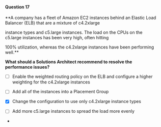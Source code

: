 #### Question  17


**A company has a fleet of Amazon EC2 instances behind an Elastic Load Balancer (ELB) that are a mixture of c4.2xlarge

instance types and c5.large instances. The load on the CPUs on the c5.large instances has been very high, often hitting

100% utilization, whereas the c4.2xlarge instances have been performing well.**


**What should a Solutions Architect recommend to resolve the performance issues?**


- [ ] Enable the weighted routing policy on the ELB and configure a higher weighting for the c4.2xlarge instances


- [ ] Add all of the instances into a Placement Group


- [x] Change the configuration to use only c4.2xlarge instance types


- [ ] Add more c5.large instances to spread the load more evenly


*